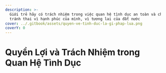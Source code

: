 ```yaml
---
description: >-
  Giới trẻ hãy có trách nhiệm trong việc quan hệ tình dục an toàn và chủ động
  tránh thai vì hạnh phúc của mình, vì tương lai của đất nước
cover: ../.gitbook/assets/quyen-ve-tinh-duc-la-gi-phap-lua.png
coverY: 0
---
```


# Quyền Lợi và Trách Nhiệm trong Quan Hệ Tình Dục

